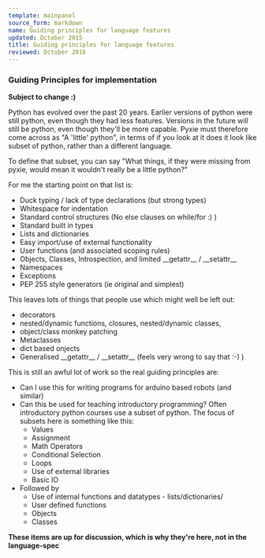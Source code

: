 ```yaml
---
template: mainpanel
source_form: markdown
name: Guiding principles for language features
updated: October 2015
title: Guiding principles for language features
reviewed: October 2016
---
```

### Guiding Principles for implementation

**Subject to change :)**

Python has evolved over the past 20 years. Earlier versions of python were
still python, even though they had less features. Versions in the future will
still be python, even though they'll be more capable. Pyxie must therefore
come across as "A 'little' python", in terms of if you look at it does it look like 
subset of python, rather than a different language.

To define that subset, you can say "What things, if they were missing from pyxie, would
mean it wouldn't really be a little python?"

For me the starting point on that list is:

* Duck typing / lack of type declarations (but strong types)
* Whitespace for indentation
* Standard control structures (No else clauses on while/for :) )
* Standard built in types
* Lists and dictionaries
* Easy import/use of external functionality
* User functions (and associated scoping rules)
* Objects, Classes, Introspection, and limited \_\_getattr\_\_ / \_\_setattr\_\_
* Namespaces
* Exceptions
* PEP 255 style generators (ie original and simplest)

This leaves lots of things that people use which might well be left out:

* decorators
* nested/dynamic functions, closures, nested/dynamic classes,
* object/class monkey patching
* Metaclasses
* dict based onjects
* Generalised \_\_getattr\_\_ / \_\_setattr\_\_ (feels very wrong to say that :-) )

This is still an awful lot of work so the real guiding principles are:

* Can I use this for writing programs for arduino based robots (and similar)
* Can this be used for teaching introductory programming? Often introductory python
  courses use a subset of python. The focus of subsets here is something like this:
    - Values
    - Assignment
    - Math Operators
    - Conditional Selection
    - Loops
    - Use of external libraries
    - Basic IO
* Followed by
    - Use of internal functions and datatypes - lists/dictionaries/
    - User defined functions
    - Objects
    - Classes

**These items are up for discussion, which is why they're here, not in the language-spec**
